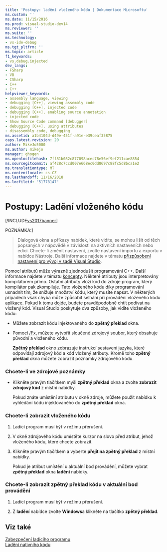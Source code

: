 ```yaml
---
title: 'Postupy: ladění vloženého kódu | Dokumentace Microsoftu'
ms.custom: ''
ms.date: 11/15/2016
ms.prod: visual-studio-dev14
ms.reviewer: ''
ms.suite: ''
ms.technology:
- vs-ide-debug
ms.tgt_pltfrm: ''
ms.topic: article
f1_keywords:
- vs.debug.injected
dev_langs:
- FSharp
- VB
- CSharp
- C++
- C++
helpviewer_keywords:
- assembly language, viewing
- debugging [C++], viewing assembly code
- debugging [C++], injected code
- debugging [C++], enabling source annotation
- injected code
- Show Source Code command [debugger]
- debugging [C++], using attributes
- disassembly code, debugging
ms.assetid: a1b4104d-d49e-451f-a91e-e39ceaf35875
caps.latest.revision: 20
author: MikeJo5000
ms.author: mikejo
manager: ghogen
ms.openlocfilehash: 7ff81b082c877098acec78e56ef9ef211cae8854
ms.sourcegitcommit: af428c7ccd007e668ec0dd8697c88fc5d8bca1e2
ms.translationtype: MT
ms.contentlocale: cs-CZ
ms.lasthandoff: 11/16/2018
ms.locfileid: "51778147"
---
```

# <a name="how-to-debug-injected-code"></a>Postupy: Ladění vloženého kódu
[!INCLUDE[vs2017banner](../includes/vs2017banner.md)]

POZNÁMKA:]
>  Dialogová okna a příkazy nabídek, které vidíte, se mohou lišit od těch popsaných v nápovědě v závislosti na aktivních nastaveních nebo edici. Chcete-li změnit nastavení, zvolte nastavení importu a exportu v nabídce Nástroje. Další informace najdete v tématu [přizpůsobení nastavení pro vývoj v sadě Visual Studio](http://msdn.microsoft.com/en-us/22c4debb-4e31-47a8-8f19-16f328d7dcd3).  
  
 Pomocí atributů může výrazně zjednodušit programování C++. Další informace najdete v tématu [koncepty](http://msdn.microsoft.com/library/563e7e7c-65e1-44f4-b0b2-da04a6c1bc9e). Některé atributy jsou interpretovány kompilátorem přímo. Ostatní atributy vloží kód do zdroje program, který kompilátor pak zkompiluje. Tato vloženého kódu díky programování usnadnit tím, že snižuje množství kódu, který musíte napsat. V některých případech však chyba může způsobit selhání při provádění vloženého kódu aplikace. Pokud k tomu dojde, budete pravděpodobně chtít podívat na vložený kód. Visual Studio poskytuje dva způsoby, jak vidíte vloženého kódu:  
  
- Můžete zobrazit kódu injektovaného do **zpětný překlad** okna.  
  
- Pomocí [/Fx](http://msdn.microsoft.com/library/14f0e301-3bab-45a3-bbdf-e7ce66f20560), můžete vytvořit sloučené zdrojový soubor, který obsahuje původní a vloženého kódu.  
  
  **Zpětný překlad** okno zobrazuje instrukcí sestavení jazyka, které odpovídají zdrojový kód a kód vložený atributy. Kromě toho **zpětný překlad** okna můžete zobrazit poznámky zdrojového kódu.  
  
### <a name="to-turn-on-source-annotation"></a>Chcete-li ve zdrojové poznámky  
  
-   Klikněte pravým tlačítkem myši **zpětný překlad** okna a zvolte **zobrazit zdrojový kód** z místní nabídky.  
  
     Pokud znáte umístění atributu v okně zdroje, můžete použít nabídku k vyhledání kódu injektovaného do **zpětný překlad** okna.  
  
### <a name="to-view-injected-code"></a>Chcete-li zobrazit vloženého kódu  
  
1.  Ladicí program musí být v režimu přerušení.  
  
2.  V okně zdrojového kódu umístěte kurzor na slovo před atribut, jehož vloženého kódu, které chcete zobrazit.  
  
3.  Klikněte pravým tlačítkem a vyberte **přejít na zpětný překlad** z místní nabídky.  
  
     Pokud je atribut umístění u aktuální bod provádění, můžete vybrat **zpětný překlad** okna **ladění** nabídky.  
  
### <a name="to-view-the-disassembly-code-at-the-current-execution-point"></a>Chcete-li zobrazit zpětný překlad kódu v aktuální bod provádění  
  
1.  Ladicí program musí být v režimu přerušení.  
  
2.  Z **ladění** nabídce zvolte **Windows**a klikněte na tlačítko **zpětný překlad**.  
  
## <a name="see-also"></a>Viz také  
 [Zabezpečení ladicího programu](../debugger/debugger-security.md)   
 [Ladění nativního kódu](../debugger/debugging-native-code.md)



